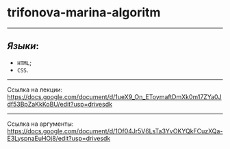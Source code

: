 # trifonova-marina-algoritm
____
## ***Языки***:

- `HTML`;
- `CSS`.

____
Ссылка на лекции: https://docs.google.com/document/d/1ueX9_On_EToymaftDmXk0m17ZYa0Jdf53BpZaKkKoBU/edit?usp=drivesdk
____
Ссылка на аргументы:
https://docs.google.com/document/d/1Of04Jr5V6LsTa3YvOKYQkFCuzXQa-E3LyspnaEuHOj8/edit?usp=drivesdk